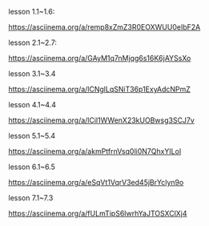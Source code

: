 lesson 1.1~1.6:

https://asciinema.org/a/remp8xZmZ3R0EOXWUU0eIbF2A

lesson 2.1~2.7:

https://asciinema.org/a/GAyM1q7nMjqg6s16K6jAYSsXo

lesson 3.1~3.4

https://asciinema.org/a/lCNglLqSNiT36p1ExyAdcNPmZ

lesson 4.1~4.4

https://asciinema.org/a/lCil1WWenX23kUOBwsg3SCJ7v

lesson 5.1~5.4

https://asciinema.org/a/akmPtfrnVsq0li0N7QhxYILol

lesson 6.1~6.5


https://asciinema.org/a/eSqVt1VqrV3ed45jBrYclyn9o

lesson 7.1~7.3

https://asciinema.org/a/fULmTipS6IwrhYaJTOSXClXj4